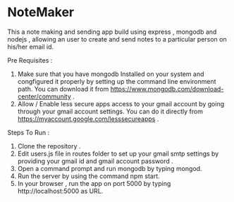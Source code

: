 # NoteMaker
This a note making and sending app build  using express , mongodb and nodejs , allowing an user to create and send notes to a particular person on his/her email id. 


Pre Requisites :
1. Make sure that you have mongodb Installed on your system and congfigured it properly by setting up the command line environment path. You can download it from https://www.mongodb.com/download-center/community .
2. Allow / Enable less secure apps access to your gmail account by going through your gmail account settings. You can do it directly from https://myaccount.google.com/lesssecureapps .

Steps To Run :
1. Clone the repository .
2. Edit users.js file in routes folder to set up your gmail smtp settings by providing your gmail id and gmail account password .
3. Open a command prompt and run mongodb by typing mongod.
4. Run the server by using the command npm start.
5. In your browser , run the app on port 5000 by typing http://localhost:5000 as URL.
